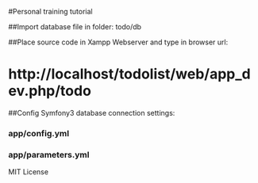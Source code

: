 #Personal training tutorial

##Import database file in folder: todo/db

##Place source code in Xampp Webserver and type in browser url:

# http://localhost/todolist/web/app_dev.php/todo

##Config Symfony3 database connection settings:

### app/config.yml
### app/parameters.yml

MIT License
